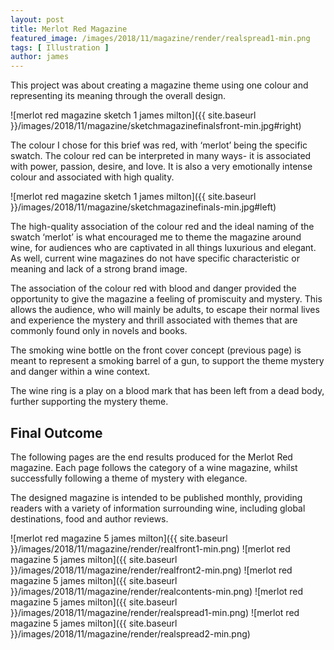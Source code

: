 ```yaml
---
layout: post
title: Merlot Red Magazine
featured_image: /images/2018/11/magazine/render/realspread1-min.png
tags: [ Illustration ]
author: james
---
```


This project was about creating a magazine theme using one colour and representing its meaning through the overall design.

![merlot red magazine sketch 1 james milton]({{ site.baseurl }}/images/2018/11/magazine/sketchmagazinefinalsfront-min.jpg#right)

The colour I chose for this brief was red, with ‘merlot’ being the specific swatch. The colour red can be interpreted in many ways- it is associated with power, passion, desire, and love. It is also a
very emotionally intense colour and associated with high quality.

![merlot red magazine sketch 1 james milton]({{ site.baseurl }}/images/2018/11/magazine/sketchmagazinefinals-min.jpg#left)

The high-quality association of the colour red and the ideal naming of the swatch ‘merlot’ is what encouraged me to theme the magazine around wine, for audiences who are captivated in all things luxurious and elegant. As well, current wine magazines do not have specific characteristic or meaning and lack of a strong brand image.

The association of the colour red with blood and danger provided the opportunity to give the magazine a feeling of promiscuity and mystery. This allows the audience, who will mainly be adults, to escape their normal lives and experience the mystery and thrill associated with themes that are commonly found only in novels and books.

The smoking wine bottle on the front cover concept (previous page) is meant to represent a smoking barrel of a gun, to support the theme mystery and danger within a wine context.

The wine ring is a play on a blood mark that has been left from a dead body, further supporting the mystery theme.

## Final Outcome

The following pages are the end results produced for the Merlot Red magazine. Each page follows the category of a wine magazine, whilst successfully following a theme of mystery with elegance.

The designed magazine is intended to be published monthly, providing readers with a variety of information surrounding wine, including global destinations, food and author reviews.

![merlot red magazine 5 james milton]({{ site.baseurl }}/images/2018/11/magazine/render/realfront1-min.png)
![merlot red magazine 5 james milton]({{ site.baseurl }}/images/2018/11/magazine/render/realfront2-min.png)
![merlot red magazine 5 james milton]({{ site.baseurl }}/images/2018/11/magazine/render/realcontents-min.png)
![merlot red magazine 5 james milton]({{ site.baseurl }}/images/2018/11/magazine/render/realspread1-min.png)
![merlot red magazine 5 james milton]({{ site.baseurl }}/images/2018/11/magazine/render/realspread2-min.png)

